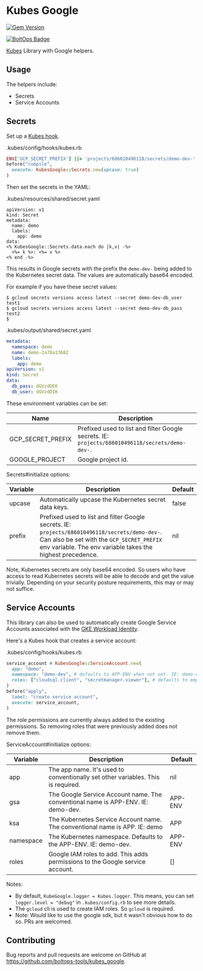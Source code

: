# Kubes Google

[![Gem Version](https://badge.fury.io/rb/kubes_google.png)](http://badge.fury.io/rb/kubes_google)

[![BoltOps Badge](https://img.boltops.com/boltops/badges/boltops-badge.png)](https://www.boltops.com)

[Kubes](https://kubes.guru) Library with Google helpers.

## Usage

The helpers include:

* Secrets
* Service Accounts

## Secrets

Set up a [Kubes hook](https://kubes.guru/docs/config/hooks/kubes/).

.kubes/config/hooks/kubes.rb

```ruby
ENV['GCP_SECRET_PREFIX'] ||= 'projects/686010496118/secrets/demo-dev-'
before("compile",
  execute: KubesGoogle::Secrets.new(upcase: true)
)
```

Then set the secrets in the YAML:

.kubes/resources/shared/secret.yaml

```
apiVersion: v1
kind: Secret
metadata:
  name: demo
  labels:
    app: demo
data:
<% KubesGoogle::Secrets.data.each do |k,v| -%>
  <%= k %>: <%= v %>
<% end -%>
```

This results in Google secrets with the prefix the `demo-dev-` being added to the Kubernetes secret data.  The values are automatically base64 encoded.

For example if you have these secret values:

    $ gcloud secrets versions access latest --secret demo-dev-db_user
    test1
    $ gcloud secrets versions access latest --secret demo-dev-db_pass
    test2
    $

.kubes/output/shared/secret.yaml

```yaml
metadata:
  namespace: demo
  name: demo-2a78a13682
  labels:
    app: demo
apiVersion: v1
kind: Secret
data:
  db_pass: dGVzdDEK
  db_user: dGVzdDIK
```

These environment variables can be set:

Name | Description
---|---
GCP_SECRET_PREFIX | Prefixed used to list and filter Google secrets. IE: `projects/686010496118/secrets/demo-dev-`.
GOOGLE_PROJECT | Google project id.

Secrets#initialize options:

Variable | Description | Default
---|---|---
upcase | Automatically upcase the Kubernetes secret data keys. | false
prefix | Prefixed used to list and filter Google secrets. IE: `projects/686010496118/secrets/demo-dev-`. Can also be set with the `GCP_SECRET_PREFIX` env variable. The env variable takes the highest precedence. | nil

Note, Kubernetes secrets are only base64 encoded. So users who have access to read Kubernetes secrets will be able to decode and get the value trivially. Depending on your security posture requirements, this may or may not suffice.

## Service Accounts

This library can also be used to automatically create Google Service Accounts associated with the [GKE Workload Identity](https://cloud.google.com/kubernetes-engine/docs/how-to/workload-identity).

Here's a Kubes hook that creates a service account:

.kubes/config/hooks/kubes.rb

```ruby
service_account = KubesGoogle::ServiceAccount.new(
  app: "demo",
  namespace: "demo-dev", # defaults to APP-ENV when not set. IE: demo-dev
  roles: ["cloudsql.client", "secretmanager.viewer"], # defaults to empty when not set
)
before("apply",
  label: "create service account",
  execute: service_account,
)
```

The role permissions are currently always added to the existing permissions. So removing roles that were previously added does not remove them.

ServiceAccount#initialize options:

Variable | Description | Default
---|---|---
app | The app name. It's used to conventionally set other variables. This is required. | nil
gsa | The Google Service Account name. The conventional name is APP-ENV. IE: demo-dev. | APP-ENV
ksa | The Kubernetes Service Account name. The conventional name is APP. IE: demo | APP
namespace | The Kubernetes namespace. Defaults to the APP-ENV. IE: demo-dev. | APP-ENV
roles | Google IAM roles to add. This adds permissions to the Google service account. | []

Notes:

* By default, `KubeGoogle.logger = Kubes.logger`. This means, you can set `logger.level = "debug"` in `.kubes/config.rb` to see more details.
* The `gcloud` cli is used to create IAM roles. So `gcloud` is required.
* Note: Would like to use the google sdk, but it wasn't obvious how to do so. PRs are welcomed.

## Contributing

Bug reports and pull requests are welcome on GitHub at https://github.com/boltops-tools/kubes_google.
